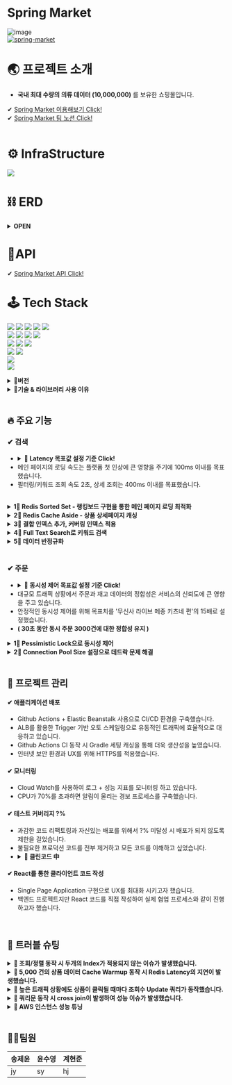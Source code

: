 # Spring Market

![image](https://user-images.githubusercontent.com/112923814/206835670-2683c2ba-89d0-4509-bf81-4e5d2678ebca.png)
<br/>
[![spring-market](https://github.com/SpringMarket/Market/actions/workflows/gradle.yml/badge.svg)](https://github.com/SpringMarket/Market/actions/workflows/gradle.yml)


# 🌏 프로젝트 소개
- **국내 최대 수량의 의류 데이터 (10,000,000)** 를 보유한 쇼핑몰입니다.



✔ [Spring Market 이용해보기 Click!](https://spring-market.vercel.app/) <br>
✔ [Spring Market 팀 노션 Click!](https://www.notion.so/1-3b015d8a07d149148b5fea36c4035ceb)
<br/><br/>
# ⚙ InfraStructure 

<img src ="https://user-images.githubusercontent.com/112923814/206205534-6b2cf6e1-9461-4258-bbc1-f54b762be4b8.jpg"/></a>      

# ⛓ ERD
<details>
<summary><strong> OPEN </strong></summary>
<div markdown="1">       
</br>

![image](https://user-images.githubusercontent.com/112923814/207008488-d2395e48-ea03-4744-aa31-492b1d4fecf6.png)

</div>
</details>

# 🧬API
✔ [Spring Market API Click!](https://documenter.getpostman.com/view/23647730/2s8YzP3RB4)


# 🕹 Tech Stack
<img src ="https://img.shields.io/badge/Spring Boot-6DB33F?style=for-the-badge&logo=Spring Boot&logoColor=white"/></a>
<img src="https://img.shields.io/badge/java-007396?style=for-the-badge&logo=java&logoColor=white"></a>
<img src ="https://img.shields.io/badge/Spring Security-6DB33F?style=for-the-badge&logo=Spring Security&logoColor=white"/></a>
<img src="https://img.shields.io/badge/gradle-02303A?style=for-the-badge&logo=gradle&logoColor=white">
<img src="https://img.shields.io/badge/JPA-999933?style=for-the-badge&logo=JPA&logoColor=white"></a>
<br>
<img src ="https://img.shields.io/badge/MySQL-4479A1?style=for-the-badge&logo=MySQL&logoColor=white"/></a>
<img src ="https://img.shields.io/badge/Amazon RDS-527FFF?style=for-the-badge&logo=Amazon RDS&logoColor=white"/></a>
<img src ="https://img.shields.io/badge/Amazon S3-569A31?style=for-the-badge&logo=Amazon S3&logoColor=white"/></a>
<img src ="https://img.shields.io/badge/Redis-DC382D?style=for-the-badge&logo=Redis&logoColor=white"/></a> 
<br>
<img src ="https://img.shields.io/badge/GitHub Actions-2088FF?style=for-the-badge&logo=GitHub Actions&logoColor=white"/></a>
<img src ="https://img.shields.io/badge/Amazon EC2-FF9900?style=for-the-badge&logo=Amazon EC2&logoColor=white"/></a>
<img src ="https://img.shields.io/badge/AWS Elastic Beanstalk-336633?style=for-the-badge&logo=AWS Elastic Beanstalk&logoColor=white"/></a>
<br>
<img src ="https://img.shields.io/badge/Amazon CloudWatch-FF4F8B?style=for-the-badge&logo=Amazon CloudWatch&logoColor=white"/></a>
<img src ="https://img.shields.io/badge/OpenSearch-005EB8?style=for-the-badge&logo=OpenSearch&logoColor=white"/></a>
<br>
<img src ="https://img.shields.io/badge/JUnit5-25A162?style=for-the-badge&logo=JUnit5&logoColor=white"/></a>
<br>
<img src ="https://img.shields.io/badge/React-61DAFB?style=for-the-badge&logo=React&logoColor=white"/></a>

<details>
<summary><strong>📣버전</strong></summary>
<div markdown="1">    
  
### **Application**
  
- **JAVA 11**
- **Spring Boot** _2.7.0
- **Spring Security** _0.11.2
- **JPA**
- **Query DSL** _5.0.0
- **Full Text Search**

### **Data**

- **AWS RDS - MySQL** _8.028
- **AWS ElastiCache for Redis** _7.0.4
- **AWS S3**
- **Faker** (faker_15.2.0)

### **CI/CD**

- **Github Action**
- **AWS EC2**
- **AWS Elastic Beanstalk**

### **Monitoring**

- **Cloud Watch**
- **AWS OpenSearch**
- **Logback**

### **TestCode**

- **Junit 5**
- **Mock**
- **TestContainer**

### **Front**

- **React - yarn**
</div>
</details>



<details>
<summary><strong>📣기술 & 라이브러리 사용 이유</strong></summary>
<div markdown="1">   
  <br/>
  
<!-- 
|기술 스택| 사용 이유|
|:--|:--|
|Query DSL|현준|
|Full Text Search| 현준 |
|RDS- MySQL| 현준 |
|AWS ElastiCache for Redis| 제윤 |
|Faker| 수영 |
|Github Action| 수영 |
|AWS Elastic Beanstalk| 제윤 |
|Cloud Watch| 제윤 |
|AWS OpenSearch| 제윤 |
|Logback| 수영 |
|Junit 5| 수영 |
|TestContainer|제윤|
|React|제윤| -->

 
  
  <details>
  <summary><strong> 1️⃣ Query DSL</strong></summary>
    <div markdown="1"> 
      
1. 동적인 쿼리 작성이 편리하다.
      -  프로젝트 특성 상 조회 시 여러 가지 조건에 따라 동적으로 쿼리문이 실행되어야 하는 상황이 존재
2. 자동 완성 등 IDE의 도움을 받을 수 있다.
3. 문자가 아닌 코드로 쿼리를 작성함으로써, 컴파일 시점에 문법 오류를 쉽게 확인할 수 있다.
      - 쿼리문을 작성하며 자동완성과 문법 오류를 검증할 수 있기 때문에 편리함
4. 쿼리 작성 시 제약 조건 등을 메서드 추출을 통해 재사용할 수 있다.
      - 쿼리문이 길어지게 되면 가독성이 떨어지는데 메서드를 사용하여 재사용하여 쿼리문의 길이를 줄이면 가독성이 증가함
      
  </details> 
  
  <details>
  <summary><strong> 2️⃣ Full Text Search</strong></summary>
    <div markdown="1">     
      
1. 대용량 데이터를 조회하기 위해서는 like 키워드는 너무 성능이 떨어진다고 생각되어 인덱스를 사용하여 조회하는 full text index를 사용하면 조회 성능이 향상될 것으로 예상되어 사용하게 됬다.<br/>
    -  1000만건이 되는 데이터의 키워드를 조회하려고 하기 like 키워드만으로 조회를 하기에는 한계가 있다는 것을 느꼈다. 1000만 건의 5분의 1 수준 200만건을 조회하는데도 32.09초가 걸려 목표로하는 2초 이내의 조회를 하기에는 많이 부족해 보여서 인덱스를 활용하여 조회하는 full-text-search를 도입하여 조회 성능을 향상시키고자 했다.
      
    </div>
  </details> 
  
  <details>
  <summary><strong> 3️⃣ RDS- MySQL</strong></summary>
    <div markdown="1">     
    <br>
대용량 데이터를 다루기 때문에 PostgreSQL과 MySQL 사이에서 고민을 했는데 MySQL을 선택한 이유에 대해서 작성해 보았다.

1. 프로젝트 전 MySQL을 미리 학습한 경험이 있어 빠르게 마무리해야 하는 프로젝트 특성 상 다른 DB보다 빠르게 프로젝트에 적용이 가능하기 때문에 선택하게 됬다.
2. 단순 CRUD 시 MySQL의 성능이 조금 더 우수하다. 
    
    PostgreSQL은 Update시 MySQL과는 다르게 변경 전 값을 삭제 마크처리 후 변경 후 값을 새 행으로 추가하는 방식으로 작업이 진행되기 때문에 Update의 성능이 떨어진다. 하지만 Update 기능이 많이 일어나는 프로젝트 특성 상 MySQL을 사용하는 것이 적합하다고 생각됐다. (그래서 PostgreSQL은 보통 Insert, Select 위주의 서비스에 사용된다)
    

3. 현업에서 MySQL의 점유율 높기 때문에 레퍼런스를 찾기 쉽다.
    
    PostgreSQL도 4위의 점유율과 급격하게 성장하고 있지만 MySQL은 전 세계 2위의 점유율을 가지고 있고 오랫동안 높은 점유율을 가지고 있기 때문에 개발을 처음 공부하는 입장으로서 많은 레퍼런스들을 참고 할 수 있다는 점에서 선택하였다.
    
4. 전문 검색 기능을 사용할 수 있다.
    
    MySQL 과 PostgreSQL 모두 ‘full-text-search’ 전문 검색 기능을 지원하고 있다.
    </div>
  </details> 
  
    
  <details>
  <summary><strong> 4️⃣ AWS ElastiCache for Redis</strong></summary>
    <div markdown="1">
      AWS 아키텍처로 구성된 프로젝트에서 최적화된 서비스와 
팀 프로젝트 환경에서 효과적인 모니터링을 위해서 사용
    
  </details> 
  
    
  <details>
  <summary><strong> 5️⃣ Faker & SQLAlchemy</strong></summary>
    <div markdown="1">     
      
- 1000만건 상품 데이터를 목표로 하였기 때문에 실제 의류 쇼핑몰 크롤링을 하기에는 무리가 있다고 판단하여 더미데이터 생성을 하기로 결정하였습니다.
- 카테고리별로 다른 상품 이름, 사진을 생성해야 하고, 상품과 주문 생성일자가 Primary key인 id에 따라 증가하도록 데이터를 구성할 수 있어야 하고 생성한 대량의 데이터를 손쉽게 RDS MySQL DB로 보낼 수 있어야 했습니다.
- 파이썬 Faker 라이브러리로 위 조건을 만족하는 더미데이터를 생성했고 Python과 MySQL을 연결시켜주는 라이브러리 mysqlclient를 설치하고 파이썬의 ORM인 SQLAlchemy를 이용하여 생성한 더미데이터 1000만 건을 데이터베이스에 입력했습니다.
    
  </details> 
  
    
    
  <details>
  <summary><strong> 6️⃣ Github Action</strong></summary>
    <div markdown="1">     
      
- 비용에 문제가 발생하지 않습니다.
- 클라우드에서 동작하므로 서버 설치가 필요하지 않습니다.
- Github Repository로 관리하는 프로젝트이기에 호환이 좋고 
Github 이벤트(ex. PR) 처리가 가능합니다.
- GitHub의 완전 관리 서비스이기에 사용이 편리하기에
인프라를 관리하는데 드는 코스트를 낮출 수 있습니다.
      
    </div>
  </details> 
  
    
    
  <details>
  <summary><strong> 7️⃣ AWS Elastic Beanstalk</strong></summary>
    <div markdown="1">
<!--  -->
- 다양한 인프라 서비스를 간편하게 사용할 수 있습니다.
< 용량 프로비저닝, 로드 밸런싱, 모니터링, 협업 도구 >
- Github에서 통합이 가능
- 완전 관리형 서비스 사용으로 프로젝트에서 인프라에 사용하는 코스트를 낮출 수 있음
  
    </div>
  </details> 
  
    
    
  <details>
  <summary><strong> 8️⃣ Logback</strong></summary>  
  <div markdown="1">     
    
- 개발 과정에서 문제 원인 파악 및 개발의 안정성 확보를 위해 콘솔 로그 외의 로그 관리의 필요성을 느꼈습니다.
- Spring Boot에서 로깅은 대표적으로 Log4j, Logback, Log4j2으로 로그 구현체를 사용합니다.
- Log4j는 가장 오래된 프레임워크이며 2015년에 단종되었기 때문에 선택지에서 제외하였습니다.
- Logback은 Log4j를 개발한 개발자가 개발한 Log4j의 후속 버전으로 지속적으로 업데이트되고 있습니다.
- Log4j2는 가장 최근에 나온 로깅 프레임워크로 logback과 마찬가지로 필터링 기능과 자동 리로드 기능을 가지고 있습니다. logback과의 가장 큰 차이점은 Multi Thread 환경에서 비동기 로거(Async Logger)의 경우 log4j, logback 보다 처리량이 더 높고, 대기 시간이 훨씬 짧습니다. 또한 람다 표현식과 사용자 정의 로그 레벨도 지원합니다.
- 로깅으로 DB관련 로그, 에러 로그, api 통신 로그를 분리해 파일로 관리하는 것을 목표로 했기 때문에 스프링 기본 설정인 logback 사용을 결정하였습니다.     
- ConsoleAppender로 Info레벨 이상 로그를 콘솔에 출력,RollingFileAppender로 Debug레벨 이상 DB관련 로그와 Warn레벨 이상 에러로그를 각각 다른 파일로 저장하고
logback-access 모듈을 이용해 api 통신 관련 통신 로그 또한 파일로 저장하여 모니터링하였습니다.
<!--     </div> -->
  </details> 
  
    
    
  <details>
  <summary><strong> 9️⃣ JUnit5 & Jacoco</strong></summary>
    <div markdown="1">     
      
 - Spring Boot 2.2.0 버전부터 JUnit5가 기본으로 채택되었으며 JUnit4보다 다양한 기능이 제공되어 JUnit5로 테스트 코드를 작성하였습니다.<br/>
 - 컨트롤러 테스트는 @WebMvcTest 어노테이션으로 Web Layer에만 집중하여 테스트하였으며, 서비스 테스트는 모듈 간의 상호작용이 정상적으로 수행되는지 확인하기 위해 통합 테스트를 진행했습니다.<br/>
 - JUnit 테스트 결과를 바탕으로 커버리지를 결과를 리포트해주는 Jacoco 라이브러리를 도입하여 구문 커버리지를 측정하며 안 쓰이는 코드와 어노테이션을 확인하며 리팩토링을 진행하였습니다.

  </details> 
  
      
    
  <details>
  <summary><strong> 🔟 TestContainer</strong></summary>
    <div markdown="1">     
    <br>
Redis를 사용한 코드를 어느 환경에서든 바로 테스트가 가능하게 하기 위해서 사용 
<!--     </div> -->
  </details> 
  
  
</div>
</details>
<br/>


## 🔥 주요 기능


### ✔ 검색

- <details><summary><strong> 📢 Latency 목표값 설정 기준 Click!</strong></summary><div markdown="1"></br><pre><strong>KISSmetrics는 고객의 47%가 2초 이내의 시간에 로딩이 되는 웹 페이지를 원하고 있으며, 40%는 로딩에 3초 이상 걸리는 페이지를 바로 떠난다고 설명했습니다.</strong></pre></br></div></details>
- 메인 페이지의 로딩 속도는 플랫폼 첫 인상에 큰 영향을 주기에 100ms 이내를 목표했습니다.
- 필터링/키워드 조회 속도 2초, 상세 조회는 400ms 이내를 목표했습니다.
</br> 
<details> 
<summary><strong> 1⃣ Redis Sorted Set - 랭킹보드 구현을 통한 메인 페이지 로딩 최적화 </strong></summary>
<div markdown="1">      
</br> 
 
  - Redis Sorted Set을 통해 평균 100ms의 속도로 랭킹보드를 제공하고 있습니다. 
  - 메인 페이지에 접근할 때마다 Order By가 동작하는 기존의 코드보다 28배 성능이 향상되었습니다. ( 28s -> 100ms )
  - 파이프라인 + 스케줄러를 통해 주기적으로 랭킹보드를 세팅하고 있습니다.</br></br>
  
</div>
</details>

<details>
<summary><strong> 2⃣ Redis Cache Aside - 상품 상세페이지 캐싱</strong></summary>
<div markdown="1"> 
<br>

  - 카테고리별 상위 5,000개의 상품 페이지를 캐싱하여 사용하고 있습니다.
  - Redis 캐시 데이터를 통해 DB의 부하를 최소화했습니다.
  - 파이프라인을 통해 Cache Warmup을 동작시키고 있습니다.</br></br>
  
</div>
</details>

<details>
<summary><strong> 3⃣ 결합 인덱스 추가, 커버링 인덱스 적용</strong></summary>
<div markdown="1">       
<br>

  - 조회수+pk로 결합 인덱스를 추가하여 조회순, 날짜순 정렬 시 성능 저하의 가장 큰 원인이었던 sort 부하를 해결했습니다.
  - QueryDSL은 서브쿼리를 지원하지 않기 때문에 커버링 인덱스를 활용해 페이징 조회 성능을 1900% 개선했습니다. </br></br>
  
</div>
</details>

<details>
<summary><strong> 4⃣ Full Text Search로 키워드 검색</strong></summary>
<div markdown="1">    
<br>

  - 키워드 조회 시 Full-Text-Search 방식을 사용하여 like문을 사용한 쿼리보다 약 634% 성능을 개선했습니다.</br></br>
  
</div>
</details>

<details>
<summary><strong> 5⃣ 데이터 반정규화</strong></summary>
<div markdown="1">       
<br>

  - 쿼리문에서 join문을 제거를 위해 데이터 반정규화를 하여 조회수, 재고수 테이블을 상품 테이블과 병합했고</br> 조회 성능을 66.6% 개선했습니다.</br>
  
</div>
</details>
<br/>

### ✔ 주문
  - <details><summary><strong> 📢 동시성 제어 목표값 설정 기준 Click!</strong></summary><div markdown="1"></br><pre><strong>온라인 패션 스토어 무신사가 선보인 패션 특화 라이브 방송 ‘무신사 라이브’ 메종 키츠네 편이 방송 시작 5분 만에 매출 1억 원을 돌파했습니다.</br>동시 상품의 주문으로 가정했을 때 300초 동안 2000건의 주문이 발생한 상황입니다.</strong> (상품 가격 50,000원 기준)</pre></div></details>
  - 대규모 트래픽 상황에서 주문과 재고 데이터의 정합성은 서비스의 신뢰도에 큰 영향을 주고 있습니다.
  - 안정적인 동시성 제어를 위해 목표치를 '무신사 라이브 메종 키츠네 편'의 15배로 설정했습니다.
  - **( 30초 동안 동시 주문 3000건에 대한 정합성 유지 )**

<details>
<summary><strong> 1⃣ Pessimistic Lock으로 동시성 제어</strong></summary>
<div markdown="1">   
<br>

  - 트랜잭션이 시작될 때 MySQL DB에 Exclusive Lock을 걸어 Race Condition을 해결했습니다.
  - 서비스 코드에서 재고 변경 로직의 트랜잭션을 분리해 효율적으로 처리했습니다.
  - **부하테스트 결과 30초 동안 이루어지는 3000건의 동일 상품 주문 데이터 정합성을 유지 성공했습니다.**</br></br>
  
</div>
</details>

<details>
<summary><strong> 2⃣ Connection Pool Size 설정으로 데드락 문제 해결</strong></summary>
<div markdown="1">       
<br>
  
  - Pessimistic Lock은 데드락 발생 가능성이 있었습니다.
  - 데드락을 피하는 Connection Pool Size 공식과 JMeter 부하테스트를 통해 데드락을 회피할 수 있으며</br>에러율이 가장 낮은 지점(20)을 발견하고 적용하였습니다.
  - Default Connection Pool Size인 10개 기준보다 에러율이 10% 하락했습니다.</br>
  
</div>
</details>
<br/>


## 💉 프로젝트 관리
#### ✔ 애플리케이션 배포
- Github Actions + Elastic Beanstalk 사용으로 CI/CD 환경을 구축했습니다.
- ALB를 활용한 Trigger 기반 오토 스케일링으로 유동적인 트래픽에 효율적으로 대응하고 있습니다.
- Github Actions CI 동작 시 Gradle 세팅 캐싱을 통해 더욱 생산성을 높였습니다.
- 인터넷 보안 환경과 UX를 위해 HTTPS를 적용했습니다.
#### ✔ 모니터링
- Cloud Watch를 사용하여 로그 + 성능 지표를 모니터링 하고 있습니다.
- CPU가 70%를 초과하면 알림이 울리는 경보 프로세스를 구축했습니다. 
#### ✔ 테스트 커버리지 ?%
- 과감한 코드 리팩토링과 자신있는 배포를 위해서 ?% 미달성 시 배포가 되지 않도록 제한을 걸었습니다.
- 불필요한 프로덕션 코드를 전부 제거하고 모든 코드를 이해하고 싶었습니다.
- <details><summary><strong>📢 클린코드 中</strong></summary><div markdown="1">       <br/><pre>얼마만큼의 코드를 자동화한 단위 테스트로 계산해야 할까? 대답할 필요조차 없다.<br/> 모조리 다 해야 한다. 모.조.리! 100% 테스트 커버리지를 권장하냐고? 권장이 아니라 강력히 요구한다. <br/>작성한 코드는 한 줄도 빠짐없이 전부 테스트해야 한다. 군말은 필요 없다. ― 클린코드 (로버트 마틴 저)</pre></div></details>
#### ✔ React를 통한 클라이언트 코드 작성
- Single Page Application 구현으로 UX를 최대화 시키고자 했습니다.
- 백엔드 프로젝트지만 React 코드를 직접 작성하여 실제 협업 프로세스와 같이 진행하고자 했습니다.   

<br/>

## 🎯 트러블 슈팅

<details>
<summary><strong>📌 조회/정렬 동작 시 두개의 Index가 적용되지 않는 이슈가 발생했습니다. </strong></summary>
<div markdown="1">       

#### ❗ 문제상황
  - Full-Text-Search 키워드 필터가 포함된 필터링 조회 동작 시 타임아웃이 발생했습니다.
  - 필터링 조회에서 정렬(조회순, 날짜순)은 필수적으로 이루어져야 하는데 Full-Text-Search 키워드 필터가 동작하면서 Full-Text-Index가 쿼리에 적용되었고, 이로인해 정렬 컬럼의 인덱스가 누락되어 sort에 부하가 발생했습니다.
  
#### 💡 Solution :
  - 필터링 조회 시 정렬 컬럼으로 인덱스를 사용하기 위해 키워드 검색은 contains문을 사용하였습니다.
  - 키워드만으로 검색이 이루어질 때는 Full-Text-Search가 동작 되도록 설정했습니다.
 
#### ✔ 결과
  - 키워드에 따른 속도 편차는 발생하지만 평균 500ms로 성능의 안정화를 이루었습니다. 
  - ( 약 11,900%의 성능향상 효과를 얻었습니다. ) </br>
  
</div>
</details>

<details>
<summary><strong>📌 5,000 건의 상품 데이터 Cache Warmup 동작 시 Redis Latency의 지연이 발생했습니다.</strong> </summary>
<div markdown="1">       

#### ❗ 문제상황
  - 상품 데이터의 빠른 조회와 DB 부하 분산을 위해 캐싱은 필수였습니다.
  - 하지만 TCP 기반으로 동작하는 Redis에 5,000 건의 데이터를 개별로 Input 하면서 Latency의 지연이 발생했습니다.
  - ( 카테고리별 상위 5,000건의 상품 데이터를 캐싱하여 사용하고 있습니다. )
  - <strong>Request +5000 ( Redis 요청 5000건 발생)</strong>
  - ![1313](https://user-images.githubusercontent.com/112923814/207049796-b844c15d-4fba-4342-a256-65c6d6d1733b.png)
  - ![nonepipe 5000-](https://user-images.githubusercontent.com/112923814/207048644-36273836-353b-48b5-b3be-dc19f1b232ad.png)


  
#### 💡 Solution : Redis Pipeline 구축
  - 작업의 단위를 직접 구축해서 요청이 가능해졌습니다. ( 다중 Insert 가능 )
  
#### ✔ 결과
  - 5,000건의 TCP 통신이 1건(+5000)으로 축소되었습니다.
  - <strong>Request +1 ( Redis 요청 1건 발생)</strong>
  - ![131313](https://user-images.githubusercontent.com/112923814/207049817-dc7d5da6-a4ee-4f4e-99a3-5f7e88b98c56.png)
  - ![pipe 5000_](https://user-images.githubusercontent.com/112923814/207049047-4a8b1c9f-3f94-4a1d-88a2-711e1b9b428b.png)



</div>
</details>

<details>
<summary><strong>📌 높은 트래픽 상황에도 상품이 클릭될 때마다 조회수 Update 쿼리가 동작했습니다.</strong></summary>
<div markdown="1">       
  
#### ❗ 문제상황
  - 높은 트래픽이 발생할 때 조회가 일어날 때마다 발생하는 Update 쿼리는 서버에 큰 무리가 있었습니다.
  - <strong>10초간 상품 상세 조회가 1만회 동작할 때 에러율이 62.31% 발생했습니다.</strong> 
  - ![10,000 view update1](https://user-images.githubusercontent.com/112923814/207050945-515b7aec-1999-4547-bbba-53dc37670325.png)
  - ![10,000 view update graph](https://user-images.githubusercontent.com/112923814/207050910-be5d0354-3d3a-4312-9077-b8db909638d2.png)


  
#### 💡 Solution : Cache Write Back
  - 조회수를 캐시에 모아 일정 주기 DB에 배치하는 프로세스를 구현했습니다.
  - 싱글쓰레드인 Redis의 특성상 Atomic하게 Increment를 처리할 수 있었습니다..
  - 조회 기능의 많은 I/O와 함께 발생하는 Update 쿼리를 컨트롤할 수 있었습니다..  
  
#### ✔ 결과
  - 클릭 시마다 발생했던 Update 쿼리를 1시간 주기로 일어나는 배치 작업으로 최적화가 이루어졌습니다.
  - <strong>동일 상황에 에러율 0%를 달성했습니다.</strong>
  - ![10,000 view redis1](https://user-images.githubusercontent.com/112923814/207050998-1e314ddd-4fee-49f4-9b76-157514757c0c.png)
  - ![10,000 view redis graph](https://user-images.githubusercontent.com/112923814/207051036-38937920-808d-4bf0-9414-2a4f4504a93c.png)



</div>
</details>

<details>
<summary><strong>📌 쿼리문 동작 시 cross join이 발생하여 성능 이슈가 발생했습니다. </strong></summary>
<div markdown="1">       

#### ❗ 문제상황
  - 조회 쿼리 동작 시 DB 로그에 cross join이 발생한 것을 확인했습니다.</br>
  ( cross join 은 카다시안 곱을 수행하여 join하기 때문에 너무 많은 데이터를 가져와 성능이 저하됩니다. )
  
#### 💡 Solution :
  - inner join 명시적으로 사용했습니다.
  - join을 명시적으로 사용하지 않은 쿼리문에서 자동으로 cross join이 발생되고 있었기 때문에 join이 필요한 테이블에 inner join을 작성하였습니다.
 
#### ✔ 결과
  - cross join으로 나가던 쿼리문이 inner join 바뀌었습니다.
  - 200만건 기준 필터링 조회 시 평균 8초, 성능 200%까지 개선되었습니다. </br>
</div>
</details>

<details>
<summary><strong>📌 AWS 인스턴스 성능 튜닝</strong></summary>
<div markdown="1">       

#### ❗ 문제상황
  - 스케일업 이전에 프리티어 인스턴스로 성능 최적화를 진행해보고자 했습니다.
  
#### 💡 Step 3
  
   1. <strong>DB 읽기 전용 복제본을 생성해 Read 요청을 분산합니다.</strong></br>
   2. <strong>Hikari Connection Pool 최적의 개수를 찾아야 했습니다.</strong></br>
   > Cache Write Back 전략으로 조회수를 관리하고 있었기에 Connection Pool 확장이 필요했습니다.
   > RDS micro.t3 인스턴스의 성능을 고려한 확장이 필요했습니다. </br>
   3. <strong>Time_Wait 소켓의 최적화가 필요했습니다.</strong></br>
   > 낮은 성능의 DB로 대규모 상품 데이터를 핸들링하는 상황이기에, 남아있는 모든 소켓에 요청마다
   > TCP handshake가 발생하는데에서 생기는 불필요한 성능 낭비를 없애야 했습니다.

  
#### ✔ 결과
  - Step 1. Main DB에는 Write 요청만을 동작시키고 Replica DB에 Read 동작을 분산 동작시켜 부하를 분산했습니다.
  - Step 2. Jmeter 부하테스트를 통해 에러율이 가장 낮아지는 Connection Pool Size가 20임을 발견했습니다.
  > Default Size인 10개에서 20개로 확장하니 1초 동안 이루어지는 동시 주문 150건 기준 에러율이 371% 하락했습니다.</br>
  > ( Error 21.04% -> Error  5.67% )  
  - Step 3. KeepAlive 적용을 통해 매 요청마다 새로운 세션을 만들지 않고, 1024개의 세션을 연결한 뒤 그 연결을 통해 요청을 처리하게 만들었습니다.

</div>
</details>

<br/>

## 🧑‍💻팀원

|송제윤|윤수영|계현준|
|:--|:--|:--|
|jy|sy|hj|

